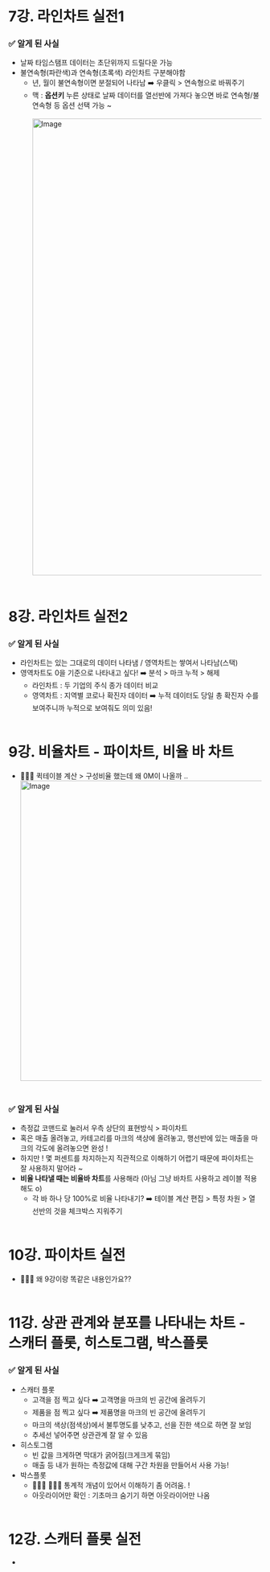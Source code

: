 # 7강. 라인차트 실전1
### ✅ 알게 된 사실
- 날짜 타임스탬프 데이터는 초단위까지 드릴다운 가능
- 불연속형(파란색)과 연속형(초록색) 라인차트 구분해야함
  - 년, 월이 불연속형이면 분절되어 나타남 ➡️ 우클릭 > 연속형으로 바꿔주기
  - 맥 : **옵션키** 누른 상태로 날짜 데이터를 열선반에 가져다 놓으면 바로 연속형/불연속형 등 옵션 선택 가능 ~<br><br>
<img width="1507" height="908" alt="Image" src="https://github.com/user-attachments/assets/7054e1d5-490f-4dbc-8824-31aea21b20ff" /><br><br>

# 8강. 라인차트 실전2
### ✅ 알게 된 사실
- 라인차트는 있는 그대로의 데이터 나타냄 / 영역차트는 쌓여서 나타남(스택)
- 영역차트도 0을 기준으로 나타내고 싶다! ➡️ 분석 > 마크 누적 > 해제
  - 라인차트 : 두 기업의 주식 종가 데이터 비교
  - 영역차트 : 지역별 코로나 확진자 데이터 ➡️ 누적 데이터도 당일 총 확진자 수를 보여주니까 누적으로 보여줘도 의미 있음!<br><br>

# 9강. 비율차트 - 파이차트, 비율 바 차트
- 🙋🏻‍♀️ 퀵테이블 계산 > 구성비율 했는데 왜 0M이 나올까 ..<br>
<img width="922" height="597" alt="Image" src="https://github.com/user-attachments/assets/3aabe1c7-e171-4396-89cd-46d46834552f" /><br><br>
### ✅ 알게 된 사실
- 측정값 코맨드로 눌러서 우측 상단의 표현방식 > 파이차트
- 혹은 매출 올려놓고, 카테고리를 마크의 색상에 올려놓고, 행선반에 있는 매출을 마크의 각도에 올려놓으면 완성 !
- 하지만 ! 몇 퍼센트를 차지하는지 직관적으로 이해하기 어렵기 때문에 파이차트는 잘 사용하지 말어라 ~
- **비율 나타낼 때는 비율바 차트**를 사용해라 (아님 그냥 바차트 사용하고 레이블 적용해도 o)
  - 각 바 하나 당 100%로 비율 나타내기? ➡️ 테이블 계산 편집 > 특정 차원 > 열선반의 것을 체크박스 지워주기<br><br>

# 10강. 파이차트 실전
- 🙋🏻‍♀️ 왜 9강이랑 똑같은 내용인가요??<br><br>

# 11강. 상관 관계와 분포를 나타내는 차트 - 스캐터 플롯, 히스토그램, 박스플롯
### ✅ 알게 된 사실
- 스캐터 플롯
  - 고객을 점 찍고 싶다 ➡️ 고객명을 마크의 빈 공간에 올려두기
  - 제품을 점 찍고 싶다 ➡️ 제품명을 마크의 빈 공간에 올려두기
  - 마크의 색상(점색상)에서 불투명도를 낮추고, 선을 진한 색으로 하면 잘 보임
  - 추세선 넣어주면 상관관계 잘 알 수 있음
- 히스토그램
  - 빈 값을 크게하면 막대가 굵어짐(크게크게 묶임)
  - 매출 등 내가 원하는 측정값에 대해 구간 차원을 만들어서 사용 가능!
- 박스플롯
  - 🙋🏻‍♀️ 🙋🏻‍♀️ 통계적 개념이 있어서 이해하기 좀 어려움. !
  - 아웃라이어만 확인 : 기초마크 숨기기 하면 아웃라이어만 나옴<br><br>

# 12강. 스캐터 플롯 실전
- 
